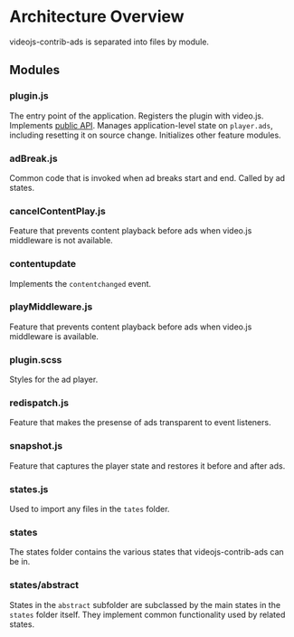 # Architecture Overview

videojs-contrib-ads is separated into files by module.

## Modules

### plugin.js

The entry point of the application. Registers the plugin with video.js. Implements [public API](../integrator/api.md). Manages application-level state on `player.ads`, including resetting it on source change. Initializes other feature modules.

### adBreak.js

Common code that is invoked when ad breaks start and end. Called by ad states.

### cancelContentPlay.js

Feature that prevents content playback before ads when video.js middleware is not available.

### contentupdate

Implements the `contentchanged` event.

### playMiddleware.js

Feature that prevents content playback before ads when video.js middleware is available.

### plugin.scss

Styles for the ad player.

### redispatch.js

Feature that makes the presense of ads transparent to event listeners.

### snapshot.js

Feature that captures the player state and restores it before and after ads.

### states.js

Used to import any files in the `tates` folder.

### states

The states folder contains the various states that videojs-contrib-ads can be in.

### states/abstract

 States in the `abstract` subfolder are subclassed by the main states in the `states` folder itself. They implement common functionality used by related states.
